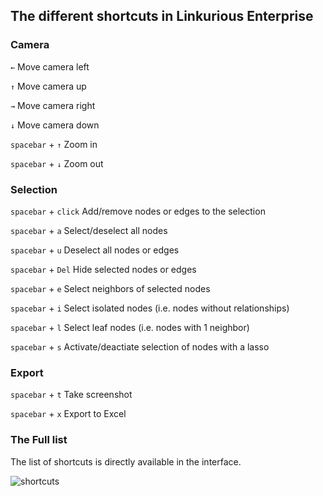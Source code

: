 ## The different shortcuts in Linkurious Enterprise

### Camera

```←``` Move camera left

```↑``` Move camera up

```→``` Move camera right

```↓``` Move camera down

```spacebar``` + ```↑``` Zoom in

```spacebar``` + ```↓``` Zoom out

### Selection

```spacebar``` + ```click``` Add/remove nodes or edges to the selection

```spacebar``` + ```a``` Select/deselect all nodes

```spacebar``` + ```u``` Deselect all nodes or edges

```spacebar``` + ```Del``` Hide selected nodes or edges

```spacebar``` + ```e``` Select neighbors of selected nodes

```spacebar``` + ```i``` Select isolated nodes (i.e. nodes without relationships)

```spacebar``` + ```l``` Select leaf nodes (i.e. nodes with 1 neighbor)

```spacebar``` + ```s``` Activate/deactiate selection of nodes with a lasso


### Export

```spacebar``` + ```t``` Take screenshot

```spacebar``` + ```x``` Export to Excel

### The Full list

The list of shortcuts is directly available in the interface.

![shortcuts](https://dl.dropboxusercontent.com/s/4kxnav91hmkzqyj/53.png?dl=0)
